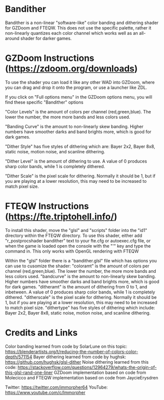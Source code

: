 # Bandither
Bandither is a non-linear "software-like" color banding and dithering shader for GZDoom and FTEQW. This does not use the specific palette, rather it non-linearly quantizes each color channel which works well as an all-around shader for darker games.

# GZDoom Instructions (https://zdoom.org/downloads)
To use the shader you can load it like any other WAD into GZDoom, where you can drag and drop it onto the program, or use a launcher like ZDL.


If you click on "Full options menu" in the GZDoom options menu, you will find these specific "Bandither" options

"Color Levels" is the amount of colors per channel (red,green,blue). The lower the number, the more more bands and less colors used. 

"Banding Curve" is the amount to non-linearly skew banding. Higher numbers have smoother darks and band brights more, which is good for dark games.

"Dither Style" has five styles of dithering which are: Bayer 2x2, Bayer 8x8, static noise, motion noise, and scanline dithering.

"Dither Level" is the amount of dithering to use. A value of 0 produces sharp color bands, while 1 is completely dithered.

"Dither Scale" is the pixel scale for dithering. Normally it should be 1, but if you are playing at a lower resolution, this may need to be increased to match pixel size.

# FTEQW Instructions (https://fte.triptohell.info/)
To install this shader, move the "glsl" and "scripts" folder into the "id1" directory within the FTEQW directory. To use this shader, either add "r_postprocshader bandither" text to your fte.cfg or autoexec.cfg file, or when the game is loaded open the console with the "'" key and type the command in. This only works with OpenGL rendering with FTEQW

Within the "glsl" folder there is a "bandither.glsl" file which has options you can use to cusomize the shader:
"coloramt" is the amount of colors per channel (red,green,blue). The lower the number, the more more bands and less colors used. 
"bandcurve" is the amount to non-linearly skew banding. Higher numbers have smoother darks and band brights more, which is good for dark games.
"ditheramt" is the amount of dithering from 0 to 1, and inbetween. A value of 0 produces sharp color bands, while 1 is completely dithered.
"ditherscale" is the pixel scale for dithering. Normally it should be 1, but if you are playing at a lower resolution, this may need to be increased to match pixel size.
"dithertype" has five styles of dithering which include: Bayer 2x2, Bayer 8x8, static noise, motion noise, and scanline dithering.

# Credits and Links
Color banding learned from code by SolarLune on this topic: https://blenderartists.org/t/reducing-the-number-of-colors-color-depth/571154
Bayer dithering learned from code by hughsk: https://github.com/hughsk/glsl-dither
Noise dithering learned from this code: https://stackoverflow.com/questions/12964279/whats-the-origin-of-this-glsl-rand-one-liner
GZDoom implementation based on code from Molecicco and FTEQW implementation based on code from JaycieErysdren

Twitter: https://twitter.com/immorpher64
YouTube: https://www.youtube.com/c/Immorpher
